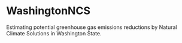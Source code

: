 # WashingtonNCS
Estimating potential greenhouse gas emissions reductions by Natural Climate Solutions in Washington State.
